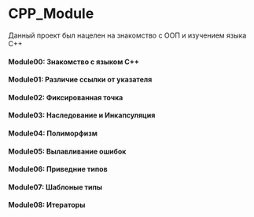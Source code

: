 # CPP_Module

Данный проект был нацелен на знакомство с ООП и изучением языка C++

#### Module00: Знакомство с языком C++<br>
#### Module01: Различие ссылки от указателя<br>
#### Module02: Фиксированная точка<br>
#### Module03: Наследование и Инкапсуляция<br>
#### Module04: Полиморфизм<br>
#### Module05: Вылавливание ошибок<br>
#### Module06: Приведние типов<br>
#### Module07: Шаблоные типы<br>
#### Module08: Итераторы
